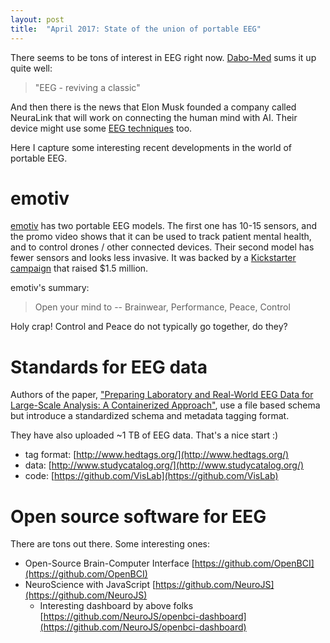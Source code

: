 ```yaml
---
layout: post
title:  "April 2017: State of the union of portable EEG"
---
```


There seems to be tons of interest in EEG right now. [Dabo-Med](https://www.dabo-med.com/the-modules-1/) sums it up quite well:

>   "EEG - reviving a classic"

And then there is the news that Elon Musk founded a company called NeuraLink that will work on connecting the 
human mind with AI. Their device might use some [EEG techniques](http://www.cityam.com/261954/heres-science-behind-neuralink-elon-musks-sci-fi-new) 
too. 

Here I capture some interesting recent developments in the world of portable EEG. 

# emotiv

[emotiv](https://www.emotiv.com/) has two portable EEG models. The first one has 10-15 sensors, and the promo video shows that it can be used
to track patient mental health, and to control drones / other connected devices. Their second model has fewer sensors and
looks less invasive. It was backed by a 
[Kickstarter campaign](https://www.kickstarter.com/projects/tanttle/emotiv-insight-optimize-your-brain-fitness-and-per) 
that raised $1.5 million. 

emotiv's summary:

>  Open your mind to -- Brainwear, Performance, Peace, Control

Holy crap! Control and Peace do not typically go together, do they? 

# Standards for EEG data

Authors of the paper, ["Preparing Laboratory and Real-World EEG Data for Large-Scale Analysis: A Containerized Approach"](https://www.ncbi.nlm.nih.gov/pmc/articles/PMC4782059/), use a file based schema 
but introduce a standardized schema and metadata tagging format. 

They have also uploaded ~1 TB of EEG data. That's a nice start :)

- tag format: [http://www.hedtags.org/](http://www.hedtags.org/)
- data: [http://www.studycatalog.org/](http://www.studycatalog.org/)
- code: [https://github.com/VisLab](https://github.com/VisLab)

# Open source software for EEG

There are tons out there. Some interesting ones:
- Open-Source Brain-Computer Interface [https://github.com/OpenBCI](https://github.com/OpenBCI)
- NeuroScience with JavaScript [https://github.com/NeuroJS](https://github.com/NeuroJS)
  - Interesting dashboard by above folks [https://github.com/NeuroJS/openbci-dashboard](https://github.com/NeuroJS/openbci-dashboard)
